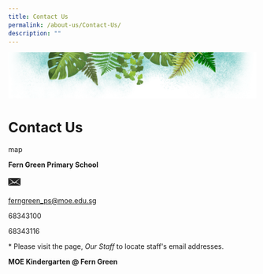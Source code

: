 ```yaml
---
title: Contact Us
permalink: /about-us/Contact-Us/
description: ""
---
```

![](/images/Banner.png)

# **Contact Us**

map

**Fern Green Primary School**



<img src="/images/mail.png" style="width:5%">

[ferngreen\_ps@moe.edu.sg](mailto:ferngreen_ps@moe.edu.sg)

68343100

68343116

\* Please visit the page, _Our Staff_ to locate staff's email addresses.

**MOE Kindergarten @ Fern Green**
